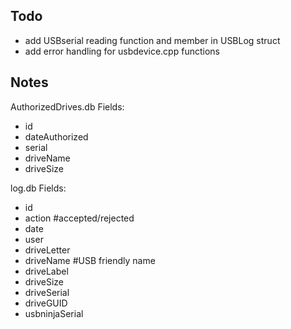 Todo
----------------------------
- add USBserial reading function and member in USBLog struct
- add error handling for usbdevice.cpp functions

Notes
----------------------------
AuthorizedDrives.db
Fields:
- id
- dateAuthorized
- serial
- driveName
- driveSize

log.db
Fields:
- id
- action 		#accepted/rejected
- date
- user
- driveLetter
- driveName		#USB friendly name
- driveLabel
- driveSize
- driveSerial
- driveGUID
- usbninjaSerial

